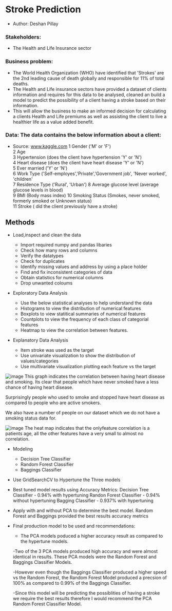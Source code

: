 # Stroke Prediction
- Author: Deshan Pillay
### Stakeholders:
- The Health and Life Insurance sector
### Business problem:
- The World Health Organization (WHO) have identified that 'Strokes' are the 2nd leading cause of death globally and responsible for 11% of total deaths.
- The Health and Life insurance sectors have provided a dataset of clients information and requires for this data to be analysed, cleaned an build a model to predict the possibility of a client having a stroke based on their information.
- This will allow the business to make an informed decision for calculating a clients Health and Life premiums as well as assisting the client to live a healthier life as a value added benefit.
### Data: The data contains the below information about a client:
- Source: www.kaggle.com
 1   Gender ('M' or 'F')               
 2   Age         
 3   Hypertension (does the client have hypertension 'Y' or 'N')         
 4   Heart disease  (does the client have heart disease 'Y' or 'N')             
 5   Ever married  ('Y' or 'N')               
 6   Work Type ('Self-employes','Private','Government job', 'Never worked', 'children'        
 7   Residence Type ('Rural', 'Urban')
 8   Average glucose level  (average glucose levels in blood)             
 9   BMI  (Body mass index)
 10  Smoking Status (Smokes, never smoked, formerly smoked or Unknown status)             
 11  Stroke ( did the client previously have a stroke)

## Methods
* Load,inspect and clean the data
   - Import required numpy and pandas libaries
   - Check how many rows and columns
   - Verify the datatypes
   - Check for duplicates
   - Identify missing values and address by using a place holder
   - Find and fix inconsistent categories of data
   - Obtain statistics for numerical columns
   - Drop unwanted coloums
     
* Exploratory Data Analysis
   - Use the below statistical analyses to help understand the data
   - Histograms to view the distribution of numerical features
   - Boxplots to view statitical summaries of numerical features
   - Countplots to view the frequency of each class of categorial features
   - Heatmap to view the correlation between features.

* Explanatory Data Analysis
  - Item stroke was used as the target
  - Use univariate visualization to show the distribution of values/categories
  - Use multivariate visualization plotting each feature vs the target

![image](https://github.com/Desh86/Project2/assets/138576166/1c53619a-54a6-4c29-a186-6f2ca4b607ca)
This graph indicates the correlation between having heart disease and smoking.
Its clear that people which have never smoked have a less chance of having heart disease.

Surprisingly people who used to smoke and stopped have heart disease as compared to people who are active smokers.

We also have a number of people on our dataset which we do not have a smoking status data for.

![image](https://github.com/Desh86/Project2/assets/138576166/eb8e4b8f-a1f4-4af9-ad99-da3eaf777385)
The heat map indicates that the onlyfeature  correlation is a patients age, all the other features have a very small to almost no correlation.


* Modeling
  - Decision Tree Classifier 
  - Random Forest Classifier 
  - Baggings Classifier 

* Use GridSearchCV to Hypertune the Three models

* Best tuned model results using Accuracy Metrics:
      Decision Tree Classifier - 0.94% with hypertuning
      Randon Forest Classifier - 0.94% without hypertuning
      Bagging Classifier - 0.937% with hypertuning

* Apply with and without PCA to determine the best model.
  Random Forest and Baggings provided the best results accuracy metrics


* Final production model to be used and recommendations:

  - The PCA models poduced a higher accuracy result as compared to the hypertune models.

  -Two of the 3 PCA models produced high accuracy and were almost identical in results. These PCA models were the Random Forest and Baggings Classifier Models.

  -However even though the Baggings Classifier produced a higher speed vs the Random Forest, the Random Forest Model produced a precsion of 100% as compared to 0.99% of the Baggings Classifier.

  -Since this model will be predicting the possiblities of having a stroke we require the best results therefore I would recommend the PCA Random Forest Classifier Model.
















 
